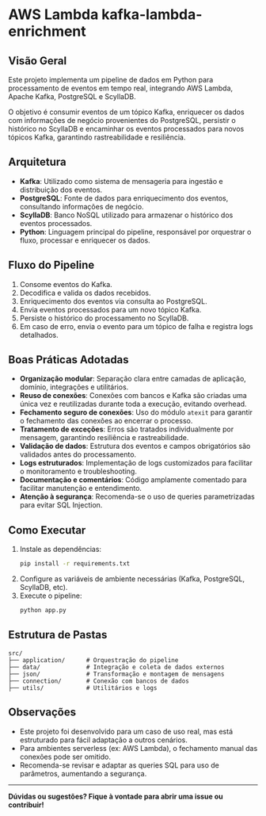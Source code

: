 # AWS Lambda kafka-lambda-enrichment

## Visão Geral

Este projeto implementa um pipeline de dados em Python para processamento de eventos em tempo real, integrando AWS Lambda, Apache Kafka, PostgreSQL e ScyllaDB. 

O objetivo é consumir eventos de um tópico Kafka, enriquecer os dados com informações de negócio provenientes do PostgreSQL, persistir o histórico no ScyllaDB e encaminhar os eventos processados para novos tópicos Kafka, garantindo rastreabilidade e resiliência.

## Arquitetura

- **Kafka**: Utilizado como sistema de mensageria para ingestão e distribuição dos eventos.
- **PostgreSQL**: Fonte de dados para enriquecimento dos eventos, consultando informações de negócio.
- **ScyllaDB**: Banco NoSQL utilizado para armazenar o histórico dos eventos processados.
- **Python**: Linguagem principal do pipeline, responsável por orquestrar o fluxo, processar e enriquecer os dados.

## Fluxo do Pipeline

1. Consome eventos do Kafka.
2. Decodifica e valida os dados recebidos.
3. Enriquecimento dos eventos via consulta ao PostgreSQL.
4. Envia eventos processados para um novo tópico Kafka.
5. Persiste o histórico do processamento no ScyllaDB.
6. Em caso de erro, envia o evento para um tópico de falha e registra logs detalhados.

## Boas Práticas Adotadas

- **Organização modular**: Separação clara entre camadas de aplicação, domínio, integrações e utilitários.
- **Reuso de conexões**: Conexões com bancos e Kafka são criadas uma única vez e reutilizadas durante toda a execução, evitando overhead.
- **Fechamento seguro de conexões**: Uso do módulo `atexit` para garantir o fechamento das conexões ao encerrar o processo.
- **Tratamento de exceções**: Erros são tratados individualmente por mensagem, garantindo resiliência e rastreabilidade.
- **Validação de dados**: Estrutura dos eventos e campos obrigatórios são validados antes do processamento.
- **Logs estruturados**: Implementação de logs customizados para facilitar o monitoramento e troubleshooting.
- **Documentação e comentários**: Código amplamente comentado para facilitar manutenção e entendimento.
- **Atenção à segurança**: Recomenda-se o uso de queries parametrizadas para evitar SQL Injection.

## Como Executar

1. Instale as dependências:
   ```bash
   pip install -r requirements.txt
   ```
2. Configure as variáveis de ambiente necessárias (Kafka, PostgreSQL, ScyllaDB, etc).
3. Execute o pipeline:
   ```bash
   python app.py
   ```

## Estrutura de Pastas

```
src/
├── application/      # Orquestração do pipeline
├── data/             # Integração e coleta de dados externos
├── json/             # Transformação e montagem de mensagens
├── connection/       # Conexão com bancos de dados
├── utils/            # Utilitários e logs
```

## Observações

- Este projeto foi desenvolvido para um caso de uso real, mas está estruturado para fácil adaptação a outros cenários.
- Para ambientes serverless (ex: AWS Lambda), o fechamento manual das conexões pode ser omitido.
- Recomenda-se revisar e adaptar as queries SQL para uso de parâmetros, aumentando a segurança.

---

**Dúvidas ou sugestões? Fique à vontade para abrir uma issue ou contribuir!**
